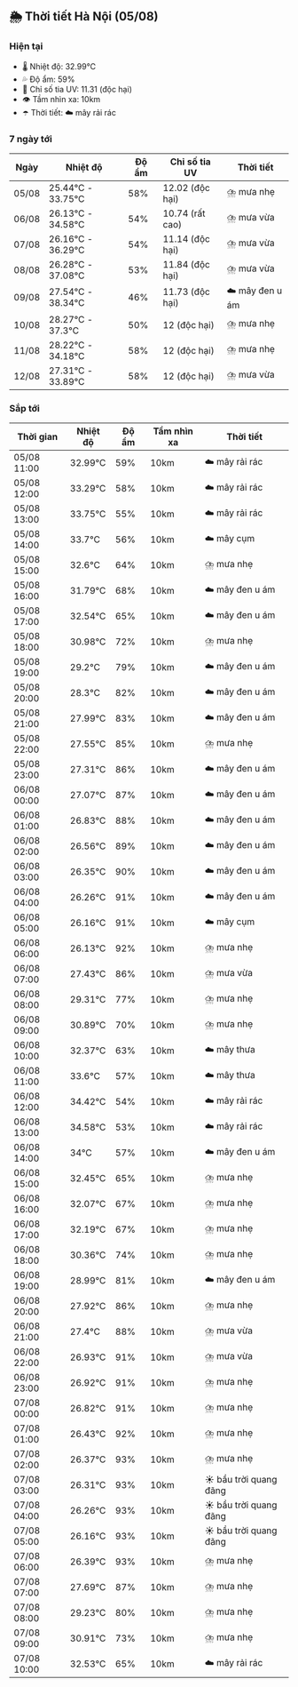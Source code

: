 ## 🌦️ Thời tiết Hà Nội (05/08)

### Hiện tại

- 🌡️ Nhiệt độ: 32.99℃
- 💦 Độ ẩm: 59%
- 🌟 Chỉ số tia UV: 11.31 (độc hại)
- 👁️ Tầm nhìn xa: 10km
- ☂️ Thời tiết: ☁️ mây rải rác

### 7 ngày tới

| Ngày | Nhiệt độ | Độ ẩm | Chỉ số tia UV | Thời tiết |
| --- | --- | --- | --- | --- |
| 05/08 | 25.44℃ - 33.75℃ | 58% | 12.02 (độc hại) | ⛈️ mưa nhẹ |
| 06/08 | 26.13℃ - 34.58℃ | 54% | 10.74 (rất cao) | ⛈️ mưa vừa |
| 07/08 | 26.16℃ - 36.29℃ | 54% | 11.14 (độc hại) | ⛈️ mưa vừa |
| 08/08 | 26.28℃ - 37.08℃ | 53% | 11.84 (độc hại) | ⛈️ mưa vừa |
| 09/08 | 27.54℃ - 38.34℃ | 46% | 11.73 (độc hại) | ☁️ mây đen u ám |
| 10/08 | 28.27℃ - 37.3℃ | 50% | 12 (độc hại) | ⛈️ mưa nhẹ |
| 11/08 | 28.22℃ - 34.18℃ | 58% | 12 (độc hại) | ⛈️ mưa nhẹ |
| 12/08 | 27.31℃ - 33.89℃ | 58% | 12 (độc hại) | ⛈️ mưa vừa |

### Sắp tới

| Thời gian | Nhiệt độ | Độ ẩm | Tầm nhìn xa | Thời tiết |
| --- | --- | --- | --- | --- |
| 05/08 11:00 | 32.99℃ | 59% | 10km | ☁️ mây rải rác |
| 05/08 12:00 | 33.29℃ | 58% | 10km | ☁️ mây rải rác |
| 05/08 13:00 | 33.75℃ | 55% | 10km | ☁️ mây rải rác |
| 05/08 14:00 | 33.7℃ | 56% | 10km | ☁️ mây cụm |
| 05/08 15:00 | 32.6℃ | 64% | 10km | ⛈️ mưa nhẹ |
| 05/08 16:00 | 31.79℃ | 68% | 10km | ☁️ mây đen u ám |
| 05/08 17:00 | 32.54℃ | 65% | 10km | ☁️ mây đen u ám |
| 05/08 18:00 | 30.98℃ | 72% | 10km | ⛈️ mưa nhẹ |
| 05/08 19:00 | 29.2℃ | 79% | 10km | ☁️ mây đen u ám |
| 05/08 20:00 | 28.3℃ | 82% | 10km | ☁️ mây đen u ám |
| 05/08 21:00 | 27.99℃ | 83% | 10km | ☁️ mây đen u ám |
| 05/08 22:00 | 27.55℃ | 85% | 10km | ⛈️ mưa nhẹ |
| 05/08 23:00 | 27.31℃ | 86% | 10km | ☁️ mây đen u ám |
| 06/08 00:00 | 27.07℃ | 87% | 10km | ☁️ mây đen u ám |
| 06/08 01:00 | 26.83℃ | 88% | 10km | ☁️ mây đen u ám |
| 06/08 02:00 | 26.56℃ | 89% | 10km | ☁️ mây đen u ám |
| 06/08 03:00 | 26.35℃ | 90% | 10km | ☁️ mây đen u ám |
| 06/08 04:00 | 26.26℃ | 91% | 10km | ☁️ mây đen u ám |
| 06/08 05:00 | 26.16℃ | 91% | 10km | ☁️ mây cụm |
| 06/08 06:00 | 26.13℃ | 92% | 10km | ⛈️ mưa nhẹ |
| 06/08 07:00 | 27.43℃ | 86% | 10km | ⛈️ mưa vừa |
| 06/08 08:00 | 29.31℃ | 77% | 10km | ⛈️ mưa nhẹ |
| 06/08 09:00 | 30.89℃ | 70% | 10km | ⛈️ mưa nhẹ |
| 06/08 10:00 | 32.37℃ | 63% | 10km | ☁️ mây thưa |
| 06/08 11:00 | 33.6℃ | 57% | 10km | ☁️ mây thưa |
| 06/08 12:00 | 34.42℃ | 54% | 10km | ☁️ mây rải rác |
| 06/08 13:00 | 34.58℃ | 53% | 10km | ☁️ mây rải rác |
| 06/08 14:00 | 34℃ | 57% | 10km | ☁️ mây đen u ám |
| 06/08 15:00 | 32.45℃ | 65% | 10km | ⛈️ mưa nhẹ |
| 06/08 16:00 | 32.07℃ | 67% | 10km | ⛈️ mưa nhẹ |
| 06/08 17:00 | 32.19℃ | 67% | 10km | ⛈️ mưa nhẹ |
| 06/08 18:00 | 30.36℃ | 74% | 10km | ⛈️ mưa nhẹ |
| 06/08 19:00 | 28.99℃ | 81% | 10km | ☁️ mây đen u ám |
| 06/08 20:00 | 27.92℃ | 86% | 10km | ⛈️ mưa nhẹ |
| 06/08 21:00 | 27.4℃ | 88% | 10km | ⛈️ mưa vừa |
| 06/08 22:00 | 26.93℃ | 91% | 10km | ⛈️ mưa vừa |
| 06/08 23:00 | 26.92℃ | 91% | 10km | ⛈️ mưa nhẹ |
| 07/08 00:00 | 26.82℃ | 91% | 10km | ⛈️ mưa nhẹ |
| 07/08 01:00 | 26.43℃ | 92% | 10km | ⛈️ mưa nhẹ |
| 07/08 02:00 | 26.37℃ | 93% | 10km | ⛈️ mưa nhẹ |
| 07/08 03:00 | 26.31℃ | 93% | 10km | ☀️ bầu trời quang đãng |
| 07/08 04:00 | 26.26℃ | 93% | 10km | ☀️ bầu trời quang đãng |
| 07/08 05:00 | 26.16℃ | 93% | 10km | ☀️ bầu trời quang đãng |
| 07/08 06:00 | 26.39℃ | 93% | 10km | ⛈️ mưa nhẹ |
| 07/08 07:00 | 27.69℃ | 87% | 10km | ⛈️ mưa nhẹ |
| 07/08 08:00 | 29.23℃ | 80% | 10km | ⛈️ mưa nhẹ |
| 07/08 09:00 | 30.91℃ | 73% | 10km | ⛈️ mưa nhẹ |
| 07/08 10:00 | 32.53℃ | 65% | 10km | ☁️ mây rải rác |
